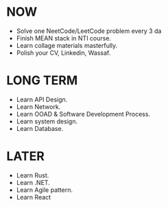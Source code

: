 # NOW
- Solve one NeetCode/LeetCode problem every 3 da
- Finish MEAN stack in NTI course.
- Learn collage materials masterfully.
- Polish your CV, Linkedin, Wassaf.
# LONG TERM
- Learn API Design.
- Learn Network.
- Learn OOAD & Software Development Process.
- Learn system design.
- Learn Database.
# LATER
- Learn Rust.
- Learn .NET.
- Learn Agile pattern.
- Learn React
